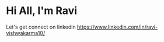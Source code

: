 # Hi All, I'm Ravi

Let's get connect on linkedin  https://www.linkedin.com/in/ravi-vishwakarma10/ 

